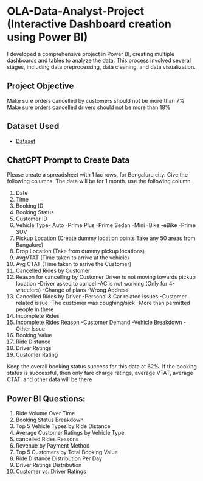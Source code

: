 # OLA-Data-Analyst-Project (Interactive Dashboard creation using Power BI) 
I developed a comprehensive project in Power BI, creating multiple dashboards and tables to analyze the data. This process involved several stages, including data preprocessing, data cleaning, and data visualization.

## Project Objective
 Make sure orders cancelled by customers should not be more than 7% <br>
 Make sure orders cancelled drivers should not be more than 18%

## Dataset Used
- <a href="https://github.com/Bittu8175/OLA-Data-Analyst-Project/blob/main/Booking.csv">Dataset</a>

 ## ChatGPT Prompt to Create Data
 
 Please create a spreadsheet with 1 lac rows, for Bengaluru city. Give the following columns.
 The data will be for 1 month. use the following column
 1. Date
 2. Time
 3. Booking ID
 4. Booking Status
 5. Customer ID
 6. Vehicle Type- Auto -Prime Plus -Prime Sedan -Mini -Bike -eBike -Prime SUV
 7. Pickup Location (Create dummy location points Take any 50 areas from Bangalore)
 8. Drop Location (Take from dummy pickup locations)
 9. AvgVTAT (Time taken to arrive at the vehicle)
 10. Avg CTAT (Time taken to arrive the Customer)
 11. Cancelled Rides by Customer
 12. Reason for cancelling by Customer
Driver is not moving towards pickup location
 -Driver asked to cancel
 -AC is not working (Only for 4-wheelers)
 -Change of plans
 -Wrong Address
 13. Cancelled Rides by Driver
 -Personal & Car related issues
 -Customer related issue
 -The customer was coughing/sick
 -More than permitted people in there
 14. Incomplete Rides
 15. Incomplete Rides Reason
   -Customer Demand
   -Vehicle Breakdown
   -Other Issue
 16. Booking Value
 17. Ride Distance
 18. Driver Ratings
 19. Customer Rating
     
 Keep the overall booking status success for this data at 62%. If the booking status is successful, then only
 fare charge ratings, average VTAT, average CTAT, and other data will be there

 ## Power BI Questions:
 1. Ride Volume Over Time
 2. Booking Status Breakdown
 3. Top 5 Vehicle Types by Ride Distance
 4. Average Customer Ratings by Vehicle Type
 5. cancelled Rides Reasons
 6. Revenue by Payment Method
 7. Top 5 Customers by Total Booking Value
 8. Ride Distance Distribution Per Day
 9. Driver Ratings Distribution
 10. Customer vs. Driver Ratings
